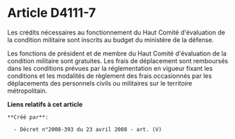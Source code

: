 # Article D4111-7

Les crédits nécessaires au fonctionnement du Haut Comité d'évaluation de la condition militaire sont inscrits au budget du
ministère de la défense.

Les fonctions de président et de membre du Haut Comité d'évaluation de la condition militaire sont gratuites. Les frais de
déplacement sont remboursés dans les conditions prévues par la réglementation en vigueur fixant les conditions et les
modalités de règlement des frais occasionnés par les déplacements des personnels civils ou militaires sur le territoire
métropolitain.

**Liens relatifs à cet article**

	**Créé par**:

	  - Décret n°2008-393 du 23 avril 2008 - art. (V)
